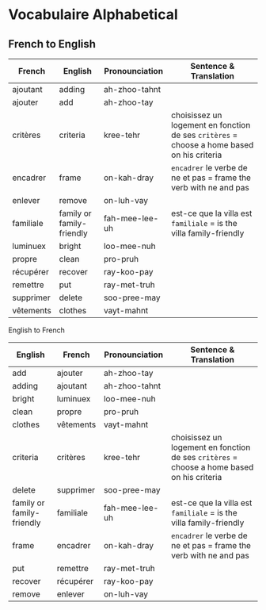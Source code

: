 # Vocabulaire Alphabetical

## French to English

| French    | English                   | Pronounciation | Sentence & Translation                                                                     |
| --------- | ------------------------- | -------------- | ------------------------------------------------------------------------------------------ |
| ajoutant  | adding                    | ah-zhoo-tahnt  |                                                                                            |
| ajouter   | add                       | ah-zhoo-tay    |                                                                                            |
| critères  | criteria                  | kree-tehr      | choisissez un logement en fonction de ses `critères` = choose a home based on his criteria |
| encadrer  | frame                     | on-kah-dray    | `encadrer` le verbe de ne et pas = frame the verb with ne and pas                          |
| enlever   | remove                    | on-luh-vay     |                                                                                            |
| familiale | family or family-friendly | fah-mee-lee-uh | est-ce que la villa est `familiale` = is the villa family-friendly                         |
| luminuex  | bright                    | loo-mee-nuh    |
| propre    | clean                     | pro-pruh       |
| récupérer | recover                   | ray-koo-pay    |
| remettre  | put                       | ray-met-truh   |
| supprimer | delete                    | soo-pree-may   |
| vêtements | clothes                   | vayt-mahnt     |

English to French

| English                   | French    | Pronounciation | Sentence & Translation                                                                     |
| ------------------------- | --------- | -------------- | ------------------------------------------------------------------------------------------ |
| add                       | ajouter   | ah-zhoo-tay    |                                                                                            |
| adding                    | ajoutant  | ah-zhoo-tahnt  |                                                                                            |
| bright                    | luminuex  | loo-mee-nuh    |                                                                                            |
| clean                     | propre    | pro-pruh       |                                                                                            |
| clothes                   | vêtements | vayt-mahnt     |                                                                                            |
| criteria                  | critères  | kree-tehr      | choisissez un logement en fonction de ses `critères` = choose a home based on his criteria |
| delete                    | supprimer | soo-pree-may   |                                                                                            |
| family or family-friendly | familiale | fah-mee-lee-uh | est-ce que la villa est `familiale` = is the villa family-friendly                         |
| frame                     | encadrer  | on-kah-dray    | `encadrer` le verbe de ne et pas = frame the verb with ne and pas                          |
| put                       | remettre  | ray-met-truh   |                                                                                            |
| recover                   | récupérer | ray-koo-pay    |                                                                                            |
| remove                    | enlever   | on-luh-vay     |                                                                                            |
